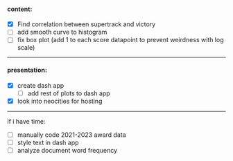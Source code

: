 #### content:
- [x] Find correlation between supertrack and victory
- [ ] add smooth curve to histogram
- [ ] fix box plot (add 1 to each score datapoint to prevent weirdness with log scale)
----
#### presentation:
- [x] create dash app
	- [ ] add rest of plots to dash app
- [x] look into neocities for hosting
----
if i have time:
- [ ] manually code 2021-2023 award data
- [ ] style text in dash app
- [ ] analyze document word frequency